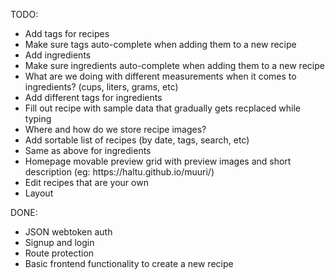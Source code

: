 TODO:
<ul>
	<li>Add tags for recipes</li>
	<li>Make sure tags auto-complete when adding them to a new recipe</li>
	<li>Add ingredients</li>
	<li>Make sure ingredients auto-complete when adding them to a new recipe</li>
	<li>What are we doing with different measurements when it comes to ingredients? (cups, liters, grams, etc)</li>
	<li>Add different tags for ingredients</li>
	<li>Fill out recipe with sample data that gradually gets recplaced while typing</li>
	<li>Where and how do we store recipe images?</li>
	<li>Add sortable list of recipes (by date, tags, search, etc)</li>
	<li>Same as above for ingredients</li>
	<li>Homepage movable preview grid with preview images and short description (eg: https://haltu.github.io/muuri/)</li>
	<li>Edit recipes that are your own</li>
	<li>Layout</li>
</ul>

DONE:
<ul>
	<li>JSON webtoken auth</li>
	<li>Signup and login</li>
	<li>Route protection</li>
	<li>Basic frontend functionality to create a new recipe</li>
</ul>

